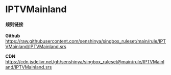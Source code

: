 # IPTVMainland

#### 规则链接

**Github**
https://raw.githubusercontent.com/senshinya/singbox_ruleset/main/rule/IPTVMainland/IPTVMainland.srs

**CDN**
https://cdn.jsdelivr.net/gh/senshinya/singbox_ruleset@main/rule/IPTVMainland/IPTVMainland.srs